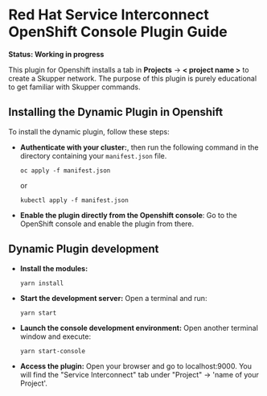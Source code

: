 # Red Hat Service Interconnect OpenShift Console Plugin Guide

**Status: Working in progress**

This plugin for Openshift installs a tab in **Projects** -> **< project name >** to create a Skupper network. The purpose of this plugin is purely educational to get familiar with Skupper commands.

## Installing the Dynamic Plugin in Openshift

To install the dynamic plugin, follow these steps:

- **Authenticate with your cluster:**, then run the following command in the directory containing your `manifest.json` file.

  ```shell
  oc apply -f manifest.json
  ```

  or

  ```shell
  kubectl apply -f manifest.json
  ```

- **Enable the plugin directly from the Openshift console**: Go to the OpenShift console and enable the plugin from there.

## Dynamic Plugin development

- **Install the modules:**

  ```shell
  yarn install
  ```


- **Start the development server:** Open a terminal and run:

  ```shell
  yarn start
  ```

- **Launch the console development environment:** Open another terminal window and execute:

  ```shell
  yarn start-console
  ```

- **Access the plugin:** Open your browser and go to localhost:9000. You will find the "Service Interconnect" tab under "Project" -> 'name of your Project'.
